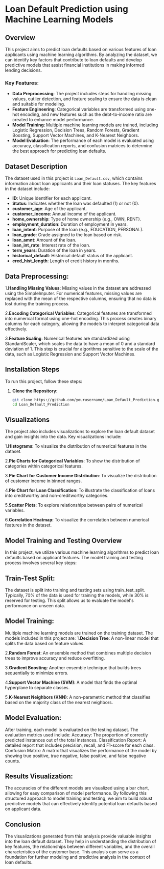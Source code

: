 # Loan Default Prediction using Machine Learning Models

## Overview
This project aims to predict loan defaults based on various features of loan applicants using machine learning algorithms. By analyzing the dataset, we can identify key factors that contribute to loan defaults and develop predictive models that assist financial institutions in making informed lending decisions.

### Key Features:
- **Data Preprocessing**: The project includes steps for handling missing values, outlier detection, and feature scaling to ensure the data is clean and suitable for modeling.
- **Feature Engineering**: Categorical variables are transformed using one-hot encoding, and new features such as the debt-to-income ratio are created to enhance model performance.
- **Model Training**: Multiple machine learning models are trained, including Logistic Regression, Decision Trees, Random Forests, Gradient Boosting, Support Vector Machines, and K-Nearest Neighbors.
- **Model Evaluation**: The performance of each model is evaluated using accuracy, classification reports, and confusion matrices to determine the best approach for predicting loan defaults.

## Dataset Description
The dataset used in this project is `Loan_Default.csv`, which contains information about loan applicants and their loan statuses. The key features in the dataset include:

- **ID**: Unique identifier for each applicant.
- **Status**: Indicates whether the loan was defaulted (1) or not (0).
- **customer_age**: Age of the applicant.
- **customer_income**: Annual income of the applicant.
- **home_ownership**: Type of home ownership (e.g., OWN, RENT).
- **employment_duration**: Duration of employment in years.
- **loan_intent**: Purpose of the loan (e.g., EDUCATION, PERSONAL).
- **loan_grade**: Grade assigned to the loan based on risk.
- **loan_amnt**: Amount of the loan.
- **loan_int_rate**: Interest rate of the loan.
- **term_years**: Duration of the loan in years.
- **historical_default**: Historical default status of the applicant.
- **cred_hist_length**: Length of credit history in months.

## Data Preprocessing:

1.**Handling Missing Values**: Missing values in the dataset are addressed using the SimpleImputer. For numerical features, missing values are replaced with the mean of the respective columns, ensuring that no data is lost during the training process.

2.**Encoding Categorical Variables**: Categorical features are transformed into numerical format using one-hot encoding. This process creates binary columns for each category, allowing the models to interpret categorical data effectively.

3.**Feature Scaling**: Numerical features are standardized using StandardScaler, which scales the data to have a mean of 0 and a standard deviation of 1. This step is crucial for algorithms sensitive to the scale of the data, such as Logistic Regression and Support Vector Machines.

## Installation Steps
To run this project, follow these steps:

1. **Clone the Repository**:
   ```bash
   git clone https://github.com/yourusername/Loan_Default_Prediction.git
   cd Loan_Default_Prediction
## Visualizations
The project also includes visualizations to explore the loan default dataset and gain insights into the data. Key visualizations include:

1.**Histograms**: To visualize the distribution of numerical features in the dataset.

2.**Pie Charts for Categorical Variables**: To show the distribution of categories within categorical features.

3.**Pie Chart for Customer Income Distribution**: To visualize the distribution of customer income in binned ranges.

4.**Pie Chart for Loan Classification**: To illustrate the classification of loans into creditworthy and non-creditworthy categories.

5.**Scatter Plots**: To explore relationships between pairs of numerical variables.

6.**Correlation Heatmap**: To visualize the correlation between numerical features in the dataset.

## Model Training and Testing Overview
In this project, we utilize various machine learning algorithms to predict loan defaults based on applicant features. The model training and testing process involves several key steps:



## Train-Test Split:

The dataset is split into training and testing sets using train_test_split. Typically, 70% of the data is used for training the models, while 30% is reserved for testing. This split allows us to evaluate the model's performance on unseen data.
## Model Training:

Multiple machine learning models are trained on the training dataset. The models included in this project are:
1.**Decision Tree**: A non-linear model that splits the data based on feature values.

2.**Random Forest**: An ensemble method that combines multiple decision trees to improve accuracy and reduce overfitting.

3.**Gradient Boosting**: Another ensemble technique that builds trees sequentially to minimize errors.

4.**Support Vector Machine (SVM)**: A model that finds the optimal hyperplane to separate classes.

5.**K-Nearest Neighbors (KNN)**: A non-parametric method that classifies based on the majority class of the nearest neighbors.
## Model Evaluation:

After training, each model is evaluated on the testing dataset. The evaluation metrics used include:
Accuracy: The proportion of correctly predicted instances out of the total instances.
Classification Report: A detailed report that includes precision, recall, and F1-score for each class.
Confusion Matrix: A matrix that visualizes the performance of the model by showing true positive, true negative, false positive, and false negative counts.
## Results Visualization:

The accuracies of the different models are visualized using a bar chart, allowing for easy comparison of model performance. By following this structured approach to model training and testing, we aim to build robust predictive models that can effectively identify potential loan defaults based on applicant data.

## Conclusion
The visualizations generated from this analysis provide valuable insights into the loan default dataset. They help in understanding the distribution of key features, the relationships between different variables, and the overall characteristics of the customer base. This analysis can serve as a foundation for further modeling and predictive analysis in the context of loan defaults.
